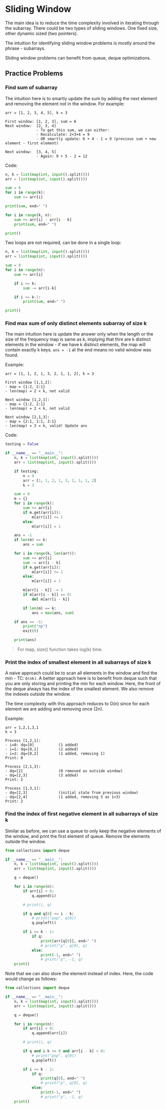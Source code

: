 # Sliding Window

The main idea is to reduce the time complexity involved in iterating through the subarray. There could be two types of sliding windows. One fixed size, other dynamic sized (two pointers).

The intuition for identifying sliding window problems is mostly around the phrase - subarrays.

Sliding window problems can benefit from queue, deque optimizations.

## Practice Problems

### Find sum of subarray

The intuition here is to smartly update the sum by adding the next element and removing the element not in the window. For example:

```
arr = [1, 2, 3, 4, 5], k = 3

First window: [1, 2, 3], sum = 6
Next window:  [2, 3, 4]
              - To get this sum, we can either:
              - Recalculate: 2+3+4 = 9
              - OR smartly update: 6 + 4 - 1 = 9 (previous sum + new element - first element)

Next window:  [3, 4, 5]
              - Again: 9 + 5 - 2 = 12
```

Code:

```python
n, k = list(map(int, input().split()))
arr = list(map(int, input().split()))

sum = 0
for i in range(k):
    sum += arr[i]

print(sum, end=" ")

for i in range(k, n):
    sum += arr[i] - arr[i - k]
    print(sum, end=" ")

print()
```

Two loops are not required, can be done in a single loop:

```python
n, k = list(map(int, input().split()))
arr = list(map(int, input().split()))

sum = 0
for i in range(n):
    sum += arr[i]

    if i >= k:
        sum -= arr[i-k]

    if i >= k-1:
        print(sum, end=" ")

print()
```

### Find max sum of only distinct elements subarray of size k

The main intuition here is update the answer only when the length or the size of the frequency map is same as k, implying that thre are k distinct elements in the window - if we have k distinct elements, the map will contain exactly k keys. `ans = -1` at the end means no valid window was found.

Example:

```
arr = [1, 1, 2, 1, 3, 2, 1, 1, 2], k = 3

First window [1,1,2]:
- map = {1:2, 2:1}
- len(map) = 2 < k, not valid

Next window [1,2,1]:
- map = {1:2, 2:1}
- len(map) = 2 < k, not valid

Next window [2,1,3]:
- map = {2:1, 1:1, 3:1}
- len(map) = 3 = k, valid! Update ans
```

Code:

```python
testing = False

if __name__ == "__main__":
    n, k = list(map(int, input().split()))
    arr = list(map(int, input().split()))

    if testing:
        n = 9
        arr = [1, 1, 2, 1, 3, 2, 1, 1, 2]
        k = 3

    sum = 0
    m = {}
    for i in range(k):
        sum += arr[i]
        if m.get(arr[i]):
            m[arr[i]] += 1
        else:
            m[arr[i]] = 1

    ans = -1
    if len(m) == k:
        ans = sum

    for i in range(k, len(arr)):
        sum += arr[i]
        sum -= arr[i - k]
        if m.get(arr[i]):
            m[arr[i]] += 1
        else:
            m[arr[i]] = 1

        m[arr[i - k]] -= 1
        if m[arr[i - k]] == 0:
            del m[arr[i - k]]

        if len(m) == k:
            ans = max(ans, sum)

    if ans == -1:
        print("np")
        exit(0)

    print(ans)
```

> For map, size() function takes log(k) time.

### Print the index of smallest element in all subarrays of size k

A naive approach could be to scan all elements in the window and find the min - TC: `O(nk)`. A better approach here is to benefit from deque such that you are only storing and printing the min for each window. Here, the front of the deque always has the index of the smallest element. We also remove the indexes outside the window.

The time complexity with this approach reduces to O(n) since for each element we are adding and removing once (2n).

Example:

```
arr = 1,2,1,3,1
k = 3

Process [1,2,1]:
- i=0: dq=[0]           (1 added)
- i=1: dq=[0,1]         (2 added)
- i=2: dq=[0,2]         (1 added, removing 1)
Print: 0

Process [2,1,3]:
- dq=[2]                (0 removed as outside window)
- dq=[2,3]              (3 added)
Print: 2

Process [1,3,1]:
- dq=[2,3]              (initial state from previous window)
- dq=[2,4]              (1 added, removing 3 as 1<3)
Print: 2
```

### Find the index of first negative element in all subarrays of size k

Similar as before, we can use a queue to only keep the negative elements of the window, and print the first element of queue. Remove the elements outside the window.

```python
from collections import deque

if __name__ == "__main__":
    n, k = list(map(int, input().split()))
    arr = list(map(int, input().split()))

    q = deque()

    for i in range(n):
        if arr[i] < 0:
            q.append(i)

        # print(i, q)

        if q and q[0] <= i - k:
            # print("pop", q[0])
            q.popleft()

        if i >= k - 1:
            if q:
                print(arr[q[0]], end=" ")
                # print("p", q[0], q)
            else:
                print(-1, end=" ")
                # print("p", -1, q)
    print()
```

Note that we can also store the element instead of index. Here, the code would change as follows:

```python
from collections import deque

if __name__ == "__main__":
    n, k = list(map(int, input().split()))
    arr = list(map(int, input().split()))

    q = deque()

    for i in range(n):
        if arr[i] < 0:
            q.append(arr[i])

        # print(i, q)

        if q and i-k >= 0 and arr[i - k] < 0:
            # print("pop", q[0])
            q.popleft()

        if i >= k - 1:
            if q:
                print(q[0], end=" ")
                # print("p", q[0], q)
            else:
                print(-1, end=" ")
                # print("p", -1, q)
    print()

```
